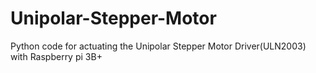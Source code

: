 # Unipolar-Stepper-Motor
Python code for actuating the Unipolar Stepper Motor Driver(ULN2003) with Raspberry pi 3B+
